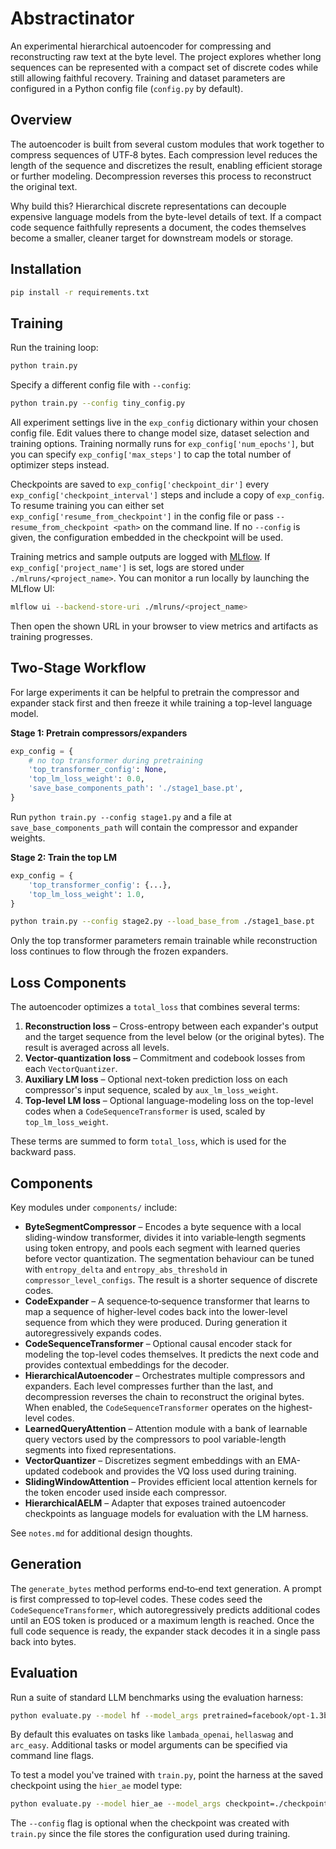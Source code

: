# Abstractinator

An experimental hierarchical autoencoder for compressing and reconstructing raw
text at the byte level. The project explores whether long sequences can be
represented with a compact set of discrete codes while still allowing faithful
recovery. Training and dataset parameters are configured in a Python config file
(`config.py` by default).

## Overview

The autoencoder is built from several custom modules that work together to
compress sequences of UTF‑8 bytes. Each compression level reduces the length of
the sequence and discretizes the result, enabling efficient storage or further
modeling. Decompression reverses this process to reconstruct the original text.

Why build this? Hierarchical discrete representations can decouple expensive
language models from the byte-level details of text. If a compact code sequence
faithfully represents a document, the codes themselves become a smaller,
cleaner target for downstream models or storage.

## Installation

```bash
pip install -r requirements.txt
```

## Training

Run the training loop:

```bash
python train.py
```

Specify a different config file with `--config`:

```bash
python train.py --config tiny_config.py
```

All experiment settings live in the `exp_config` dictionary within your chosen config file. Edit values there to change model size, dataset selection and training options. Training normally runs for `exp_config['num_epochs']`, but you can specify `exp_config['max_steps']` to cap the total number of optimizer steps instead.

Checkpoints are saved to `exp_config['checkpoint_dir']` every `exp_config['checkpoint_interval']` steps and include a copy of `exp_config`.  To resume training you can either set `exp_config['resume_from_checkpoint']` in the config file or pass `--resume_from_checkpoint <path>` on the command line.  If no `--config` is given, the configuration embedded in the checkpoint will be used.

Training metrics and sample outputs are logged with [MLflow](https://mlflow.org/docs/latest/python_api/mlflow.html). If `exp_config['project_name']` is set, logs are stored under `./mlruns/<project_name>`.
You can monitor a run locally by launching the MLflow UI:

```bash
mlflow ui --backend-store-uri ./mlruns/<project_name>
```

Then open the shown URL in your browser to view metrics and artifacts as training progresses.

## Two-Stage Workflow

For large experiments it can be helpful to pretrain the compressor and expander
stack first and then freeze it while training a top-level language model.

**Stage 1: Pretrain compressors/expanders**

```python
exp_config = {
    # no top transformer during pretraining
    'top_transformer_config': None,
    'top_lm_loss_weight': 0.0,
    'save_base_components_path': './stage1_base.pt',
}
```

Run `python train.py --config stage1.py` and a file at
`save_base_components_path` will contain the compressor and expander weights.

**Stage 2: Train the top LM**

```python
exp_config = {
    'top_transformer_config': {...},
    'top_lm_loss_weight': 1.0,
}
```

```bash
python train.py --config stage2.py --load_base_from ./stage1_base.pt
```

Only the top transformer parameters remain trainable while reconstruction loss
continues to flow through the frozen expanders.

## Loss Components

The autoencoder optimizes a `total_loss` that combines several terms:

1. **Reconstruction loss** – Cross-entropy between each expander's output and the target sequence from the level below (or the original bytes). The result is averaged across all levels.
2. **Vector-quantization loss** – Commitment and codebook losses from each `VectorQuantizer`.
3. **Auxiliary LM loss** – Optional next-token prediction loss on each compressor's input sequence, scaled by `aux_lm_loss_weight`.
4. **Top-level LM loss** – Optional language-modeling loss on the top-level codes when a `CodeSequenceTransformer` is used, scaled by `top_lm_loss_weight`.

These terms are summed to form `total_loss`, which is used for the backward pass.

## Components

Key modules under `components/` include:

- **ByteSegmentCompressor** – Encodes a byte sequence with a local sliding-window
  transformer, divides it into variable‑length segments using token entropy, and
  pools each segment with learned queries before vector quantization.  The
  segmentation behaviour can be tuned with ``entropy_delta`` and
  ``entropy_abs_threshold`` in ``compressor_level_configs``. The result is a
  shorter sequence of discrete codes.
- **CodeExpander** – A sequence‑to‑sequence transformer that learns to map a
  sequence of higher-level codes back into the lower-level sequence from which
  they were produced. During generation it autoregressively expands codes.
- **CodeSequenceTransformer** – Optional causal encoder stack for modeling the
  top-level codes themselves.  It predicts the next code and provides contextual
  embeddings for the decoder.
- **HierarchicalAutoencoder** – Orchestrates multiple compressors and expanders.
  Each level compresses further than the last, and decompression reverses the
  chain to reconstruct the original bytes.  When enabled, the
  `CodeSequenceTransformer` operates on the highest-level codes.
- **LearnedQueryAttention** – Attention module with a bank of learnable query
  vectors used by the compressors to pool variable-length segments into fixed
  representations.
- **VectorQuantizer** – Discretizes segment embeddings with an EMA-updated
  codebook and provides the VQ loss used during training.
- **SlidingWindowAttention** – Provides efficient local attention kernels for the
  token encoder used inside each compressor.
- **HierarchicalAELM** – Adapter that exposes trained autoencoder checkpoints as
  language models for evaluation with the LM harness.


See `notes.md` for additional design thoughts.

## Generation

The `generate_bytes` method performs end‑to‑end text generation. A prompt is
first compressed to top‑level codes. These codes seed the
`CodeSequenceTransformer`, which autoregressively predicts additional codes
until an EOS token is produced or a maximum length is reached. Once the full
code sequence is ready, the expander stack decodes it in a single pass back
into bytes.

## Evaluation

Run a suite of standard LLM benchmarks using the evaluation harness:

```bash
python evaluate.py --model hf --model_args pretrained=facebook/opt-1.3b use_accelerate=True
```

By default this evaluates on tasks like `lambada_openai`, `hellaswag` and
`arc_easy`.  Additional tasks or model arguments can be specified via command
line flags.

To test a model you've trained with `train.py`, point the harness at the saved
checkpoint using the `hier_ae` model type:

```bash
python evaluate.py --model hier_ae --model_args checkpoint=./checkpoints/checkpoint_step1000.pt
```
The `--config` flag is optional when the checkpoint was created with `train.py` since the file stores the configuration used during training.
